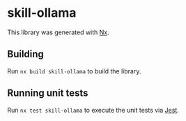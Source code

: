 # skill-ollama

This library was generated with [Nx](https://nx.dev).

## Building

Run `nx build skill-ollama` to build the library.

## Running unit tests

Run `nx test skill-ollama` to execute the unit tests via [Jest](https://jestjs.io).
